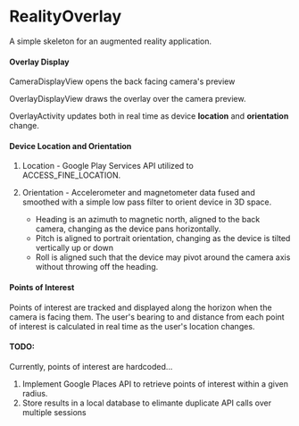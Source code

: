 # RealityOverlay
A simple skeleton for an augmented reality application.

#### Overlay Display
CameraDisplayView opens the back facing camera's preview

OverlayDisplayView draws the overlay over the camera preview.

OverlayActivity updates both in real time as device **location** and **orientation** change.

#### Device Location and Orientation
1. Location - Google Play Services API utilized to ACCESS_FINE_LOCATION.
2. Orientation - Accelerometer and magnetometer data fused and smoothed 
with a simple low pass filter to orient device in 3D space.

    * Heading is an azimuth to magnetic north, aligned to the back camera, changing as the device pans horizontally.
    * Pitch is aligned to portrait orientation, changing as the device is tilted vertically up or down
    * Roll is aligned such that the device may pivot around the camera axis without throwing off the heading.

#### Points of Interest
Points of interest are tracked and displayed along the horizon when the camera is facing them. The user's bearing to and distance from each point of interest is calculated in real time as the user's location changes.

#### TODO:
Currently, points of interest are hardcoded...
1. Implement Google Places API to retrieve points of interest within a given radius.
2. Store results in a local database to elimante duplicate API calls over multiple sessions
